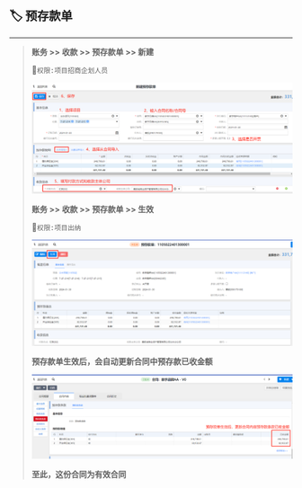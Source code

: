 ## 🏷️ 预存款单

___

> **账务 >> 收款 >> 预存款单 >> 新建**
> 
> 🔑`权限:项目招商企划人员`
> 
> ![img_26.png](_media/img_26.png)
> 
> **账务 >> 收款 >> 预存款单 >> 生效**
> 
> 🔑`权限:项目出纳`
> 
> ![img_27.png](_media/img_27.png)
> 
> **预存款单生效后，会自动更新合同中预存款已收金额**
> 
> ![img_28.png](_media/img_28.png)
> 
>  **至此，这份合同为有效合同**